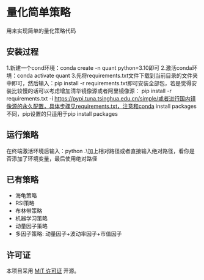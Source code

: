 # 量化简单策略

用来实现简单的量化策略代码

## 安装过程

1.新建一个cond环境：conda create -n quant python=3.10即可
2.激活conda环境：conda activate quant
3.先将requirements.txt文件下载到当前目录的文件夹中即可，然后输入：pip install -r requirements.txt即可安装全部包，若是觉得安装比较慢的话可以考虑增加清华镜像源或者阿里镜像源：
pip install -r requirements.txt -i https://pypi.tuna.tsinghua.edu.cn/simple/或者进行国内镜像源的永久配置，具体步骤见requirements.txt，注意和conda install packages不同，pip设置的只适用于pip install packages

## 运行策略

在终端激活环境后输入：python .\加上相对路径或者直接输入绝对路径，看你是否添加了环境变量，最后使用绝对路径

## 已有策略
* 海龟策略
* RSI策略
* 布林带策略
* 机器学习策略
* 动量因子策略
* 多因子策略: 动量因子+波动率因子+市值因子

## 许可证

本项目采用 [MIT 许可证](LICENSE) 开源。
